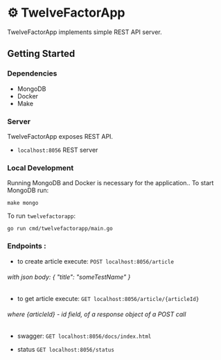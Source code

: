 # :gear: TwelveFactorApp

TwelveFactorApp implements simple REST API server.

## Getting Started

### Dependencies

- MongoDB
- Docker
- Make

### Server

TwelveFactorApp exposes REST API.

- `localhost:8056` REST server

### Local Development

Running MongoDB and Docker is necessary for the application.. To start MongoDB run:

```shell
make mongo
```

To run `twelvefactorapp`:

```shell
go run cmd/twelvefactorapp/main.go
```

### Endpoints :

- to create article execute: `POST localhost:8056/article` 
###### with json body: { "title": "someTestName" }

- to get article execute: `GET localhost:8056/article/{articleId}`
###### where {articleId} - id field, of a response object of a POST call

- swagger: `GET localhost:8056/docs/index.html` 

- status `GET localhost:8056/status`
